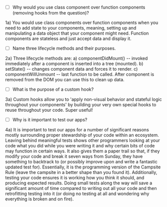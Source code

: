 - [ ] Why would you use class component over function components (removing hooks from the question)?

1a) You would use class components over function components when you need to add state to your components, meaning, setting up and manipulating a data object that your component might need. Function components are stateless and just accept data and display it.

- [ ] Name three lifecycle methods and their purposes.

2a) Three lifecycle methods are:
a) componentDidMount() -- invoked immediately after a component is inserted into a tree (mounted).
b) setState() -- changes component data and forces it to render.
c) componentWillUnmount -- last function to be called. After component is removed from the DOM you can use this to clean up data.

- [ ] What is the purpose of a custom hook?

3a) Custom hooks allow you to 'apply non-visual behavior and stateful logic throughout your components' by building your very own special hooks to reuse throughout your code. Super useful!


- [ ] Why is it important to test our apps?

4a) It is important to test our apps for a number of significant reasons mostly surrounding proper stewardship of your code within an ecosystem. Leaving behind meaningful tests shows other programmers looking at your code what you did while you were writing it and why certain bits of code may function in certain ways. It also gives them a paper trail so that, if they modify your code and break it seven ways from Sunday, they have something to backtrack to (or possibly improve upon and write a fantastic updated test for). Essentially, it is the programming version of the Campsite Rule (leave the campsite in a better shape than you found it). Additionally, testing your code ensures it is working how you think it should, and producing expected results. Doing small tests along the way will save a significant amount of time compared to writing out all your code and then retrofitting testing into it (or doing no testing at all and wondering why everything is broken and on fire).